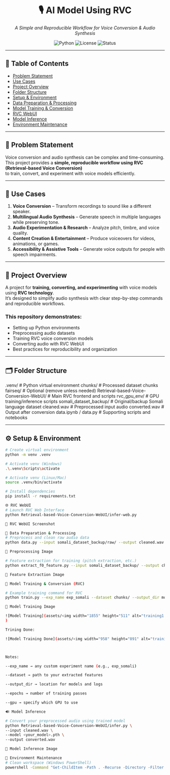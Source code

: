  <div align="center">

# 🎙️ AI Model Using RVC  
*A Simple and Reproducible Workflow for Voice Conversion & Audio Synthesis*

![Python](https://img.shields.io/badge/Python-3.10-blue?style=for-the-badge)
![License](https://img.shields.io/badge/License-MIT-green?style=for-the-badge)
![Status](https://img.shields.io/badge/Status-Active-success?style=for-the-badge)

</div>

---

## 📑 Table of Contents
- [Problem Statement](#problem-statement)
- [Use Cases](#use-cases)
- [Project Overview](#project-overview)
- [Folder Structure](#folder-structure)
- [Setup & Environment](#setup--environment)
- [Data Preparation & Processing](#data-preparation--processing)
- [Model Training & Conversion](#model-training--conversion)
- [RVC WebUI](#rvc-webui)
- [Model Inference](#model-inference)
- [Environment Maintenance](#environment-maintenance)

---

## 🧩 Problem Statement

Voice conversion and audio synthesis can be complex and time-consuming.  
This project provides a **simple, reproducible workflow using RVC (Retrieval-based Voice Conversion)**  
to train, convert, and experiment with voice models efficiently.

---

## 🎯 Use Cases

1. **Voice Conversion** – Transform recordings to sound like a different speaker.  
2. **Multilingual Audio Synthesis** – Generate speech in multiple languages while preserving tone.  
3. **Audio Experimentation & Research** – Analyze pitch, timbre, and voice quality.  
4. **Content Creation & Entertainment** – Produce voiceovers for videos, animations, or games.  
5. **Accessibility & Assistive Tools** – Generate voice outputs for people with speech impairments.  

---

## 🧠 Project Overview

A project for **training, converting, and experimenting** with voice models using **RVC technology**.  
It’s designed to simplify audio synthesis with clear step-by-step commands and reproducible workflows.

### This repository demonstrates:
- Setting up Python environments  
- Preprocessing audio datasets  
- Training RVC voice conversion models  
- Converting audio with RVC WebUI  
- Best practices for reproducibility and organization  

---

## 🗂️ Folder Structure

.venv/ # Python virtual environment
chunks/ # Processed dataset chunks
fairseq/ # Optional (remove unless needed)
Retrieval-based-Voice-Conversion-WebUI/ # Main RVC frontend and scripts
rvc_gpu_env/ # GPU training/inference scripts
somali_dataset_backup/ # Original/backup Somali language dataset
cleaned.wav # Preprocessed input audio
converted.wav # Output after conversion
data.ipynb / data.py # Supporting scripts and notebooks


---

## ⚙️ Setup & Environment

```bash
# Create virtual environment
python -m venv .venv

# Activate venv (Windows)
.\.venv\Scripts\activate

# Activate venv (Linux/Mac)
source .venv/bin/activate

# Install dependencies
pip install -r requirements.txt

🌐 RVC WebUI
# Launch RVC Web Interface
python Retrieval-based-Voice-Conversion-WebUI/infer-web.py

🎨 RVC WebUI Screenshot

🧹 Data Preparation & Processing
# Preprocess and clean raw audio data
python data.py --input somali_dataset_backup/raw/ --output cleaned.wav

📸 Preprocessing Image

# Feature extraction for training (pitch extraction, etc.)
python extract_f0_feature.py --input somali_dataset_backup/ --output chunks/

📸 Feature Extraction Image

🧩 Model Training & Conversion (RVC)

# Example training command for RVC
python train.py --exp_name exp_somali --dataset chunks/ --output_dir models/ --epochs 100 --gpu 0

📸 Model Training Image

![Model Training](assets/<img width="1855" height="511" alt="training1 png" src="https://github.com/user-attachments/assets/db4c3202-e791-48f4-b3af-5106bfecfeb8" />)
)

Trining Done:

![Model Training Done](assets/<img width="958" height="891" alt="training2" src="https://github.com/user-attachments/assets/fb101320-af09-4664-9884-f3b1de147600" />)



Notes:

--exp_name → any custom experiment name (e.g., exp_somali)

--dataset → path to your extracted features

--output_dir → location for models and logs

--epochs → number of training passes

--gpu → specify which GPU to use

🔊 Model Inference

# Convert your preprocessed audio using trained model
python Retrieval-based-Voice-Conversion-WebUI/infer.py \
--input cleaned.wav \
--model <your_model>.pth \
--output converted.wav

📸 Model Inference Image

🧽 Environment Maintenance
# Clean workspace (Windows PowerShell)
powershell -Command "Get-ChildItem -Path . -Recurse -Directory -Filter __pycache__ | Remove-Item -Recurse -Force"

